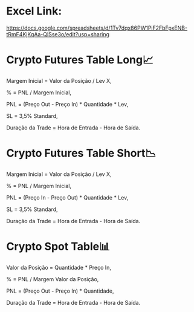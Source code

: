 # Excel Link:
https://docs.google.com/spreadsheets/d/1Tv7dqx86PW1PiF2FbFpxENB-tRmF4KjKqAa-QlSse3o/edit?usp=sharing

# Crypto Futures Table Long📈
Margem Inicial = Valor da Posição / Lev X,

% = PNL / Margem Inicial,

PNL = (Preço Out - Preço In) * Quantidade * Lev,

SL = 3,5% Standard,

Duração da Trade = Hora de Entrada - Hora de Saída.


# Crypto Futures Table Short📉
Margem Inicial = Valor da Posição / Lev X,

% = PNL / Margem Inicial,

PNL = (Preço In - Preço Out) * Quantidade * Lev,

SL = 3,5% Standard,

Duração da Trade = Hora de Entrada - Hora de Saída.


# Crypto Spot Table📊
Valor da Posição = Quantidade * Preço In,

% = PNL / Margem Valor da Posição,

PNL = (Preço Out - Preço In) * Quantidade,

Duração da Trade = Hora de Entrada - Hora de Saída.
